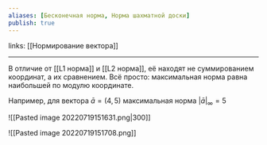 ```yaml
---
aliases: [Бесконечная норма, Норма шахматной доски]
publish: true
---
```

links: [[Нормирование вектора]]

---

 В отличие от [[L1 норма]] и [[L2 норма]], её находят не суммированием координат, а их сравнением. Всё просто: максимальная норма равна наибольшей по модулю координате.

Например, для вектора $\bar{a}=(4, 5)$ максимальная норма $|\bar{a}|_∞=5$

![[Pasted image 20220719151631.png|300]]

![[Pasted image 20220719151708.png]]